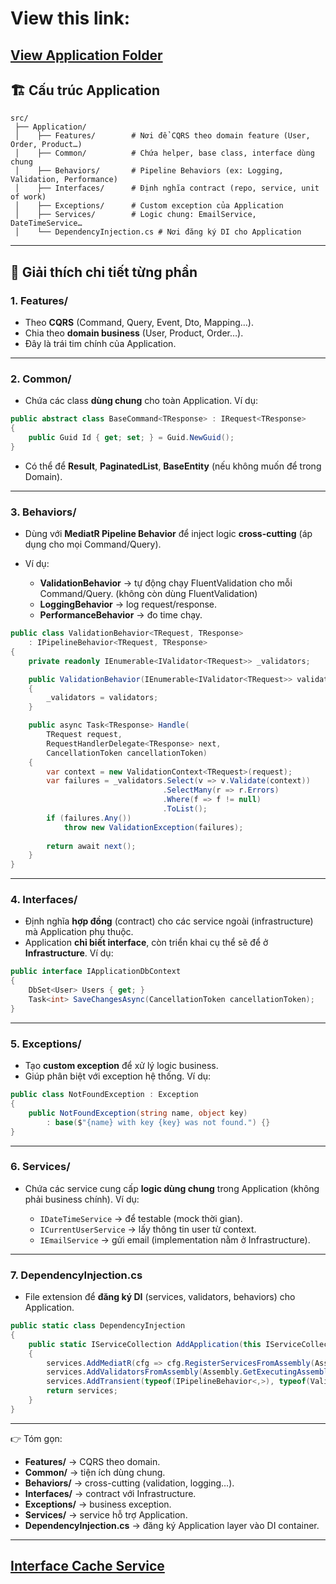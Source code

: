 ﻿# View this link:
[View Application Folder](https://mermaid.live/edit#pako:eNp9VF1vmzAU_SuWpb7RlCS0CWiq1BKQkFatS7Y8jOzBhRviydjImK4f6n-fjUPnLFl5wef6nnM_4RUXogQc4S0Tv4sdkQp9u91wpJ-2e6gkaXboXkILXBFFBc9dgD6TZ5Do5j67-J79tCzzxHksuJKCMZAtukAJLxtBuWr3PsDLDf8nyE3TMFrYGM7ZhnC00zwFojqdxacHeR2Luia8bD30tQNJQR_WhNGSKCFbh7XKVyAfaWFZrv5gd5yzPFtCI1qqRZ6Nf8YVyC059Frn-0haxTilrNN9-Wv7oNaFqAnluX0dVZjkCVdUUZurFuzgy8MvKJQu7qaqJFREHWSySB515EGuBwfXy-Fq2TH4aAYZ30rSKtkVpsH5ITzK0_Qof2_UPt0kRbGQ4KEFaRqQo9HIbWzdsGEQPYB6WCVL1lkyD8Wk2GkFUIVLTp70EDhh-XBAZiw68Xe63kMPpZSZLbiDtiUV3HYn6j070zlyrjtqmNYWo_Pza3cJrdndFONgG3n67rBdQ7DU3rlg7YLV4LhyHbMemOZavO5xOvju53ky5cQm2q_B3nvZm5KBbWSPqjHj-I_g0O9TRWIPV5KWONIm8HANUktqiF8NeYPVTs94gyN9LGFLOqY2eMPfNK0h_IcQ9cCUoqt2ONoS1mrUNfojggUler71u1XqIYKMRccVjubBvBfB0St-wtHUH03Dy3Ayu5zOJ8HY9wMPP-Poaj6aBFdhMJmE4TQM5m8efumj-qP5LPTHfhiOZ34wC4MrD0NpNvnO_hD7_-LbH_EFofI)
---

## 🏗 Cấu trúc Application

```
src/
 ├── Application/
 │    ├── Features/        # Nơi để CQRS theo domain feature (User, Order, Product…)
 │    ├── Common/          # Chứa helper, base class, interface dùng chung
 │    ├── Behaviors/       # Pipeline Behaviors (ex: Logging, Validation, Performance)
 │    ├── Interfaces/      # Định nghĩa contract (repo, service, unit of work)
 │    ├── Exceptions/      # Custom exception của Application
 │    ├── Services/        # Logic chung: EmailService, DateTimeService…
 │    └── DependencyInjection.cs # Nơi đăng ký DI cho Application
```

---

## 📌 Giải thích chi tiết từng phần

### 1. **Features/**

* Theo **CQRS** (Command, Query, Event, Dto, Mapping…).
* Chia theo **domain business** (User, Product, Order…).
* Đây là trái tim chính của Application.

---

### 2. **Common/**

* Chứa các class **dùng chung** cho toàn Application.
  Ví dụ:

```csharp
public abstract class BaseCommand<TResponse> : IRequest<TResponse>
{
    public Guid Id { get; set; } = Guid.NewGuid();
}
```

* Có thể để **Result<T>**, **PaginatedList<T>**, **BaseEntity** (nếu không muốn để trong Domain).

---

### 3. **Behaviors/**
* Dùng với **MediatR Pipeline Behavior** để inject logic **cross-cutting** (áp dụng cho mọi Command/Query).

* Ví dụ:
  * **ValidationBehavior** → tự động chạy FluentValidation cho mỗi Command/Query. (không còn dùng FluentValidation)
  * **LoggingBehavior** → log request/response.
  * **PerformanceBehavior** → đo time chạy.

```csharp
public class ValidationBehavior<TRequest, TResponse> 
    : IPipelineBehavior<TRequest, TResponse>
{
    private readonly IEnumerable<IValidator<TRequest>> _validators;

    public ValidationBehavior(IEnumerable<IValidator<TRequest>> validators)
    {
        _validators = validators;
    }

    public async Task<TResponse> Handle(
        TRequest request,
        RequestHandlerDelegate<TResponse> next,
        CancellationToken cancellationToken)
    {
        var context = new ValidationContext<TRequest>(request);
        var failures = _validators.Select(v => v.Validate(context))
                                  .SelectMany(r => r.Errors)
                                  .Where(f => f != null)
                                  .ToList();
        if (failures.Any())
            throw new ValidationException(failures);
        
        return await next();
    }
}
```

---

### 4. **Interfaces/**

* Định nghĩa **hợp đồng** (contract) cho các service ngoài (infrastructure) mà Application phụ thuộc.
* Application **chỉ biết interface**, còn triển khai cụ thể sẽ để ở **Infrastructure**.
  Ví dụ:

```csharp
public interface IApplicationDbContext
{
    DbSet<User> Users { get; }
    Task<int> SaveChangesAsync(CancellationToken cancellationToken);
}
```

---

### 5. **Exceptions/**

* Tạo **custom exception** để xử lý logic business.
* Giúp phân biệt với exception hệ thống.
  Ví dụ:

```csharp
public class NotFoundException : Exception
{
    public NotFoundException(string name, object key) 
        : base($"{name} with key {key} was not found.") {}
}
```

---

### 6. **Services/**

* Chứa các service cung cấp **logic dùng chung** trong Application (không phải business chính).
  Ví dụ:

  * `IDateTimeService` → để testable (mock thời gian).
  * `ICurrentUserService` → lấy thông tin user từ context.
  * `IEmailService` → gửi email (implementation nằm ở Infrastructure).

---

### 7. **DependencyInjection.cs**

* File extension để **đăng ký DI** (services, validators, behaviors) cho Application.

```csharp
public static class DependencyInjection
{
    public static IServiceCollection AddApplication(this IServiceCollection services)
    {
        services.AddMediatR(cfg => cfg.RegisterServicesFromAssembly(Assembly.GetExecutingAssembly()));
        services.AddValidatorsFromAssembly(Assembly.GetExecutingAssembly());
        services.AddTransient(typeof(IPipelineBehavior<,>), typeof(ValidationBehavior<,>));
        return services;
    }
}
```

---

👉 Tóm gọn:

* **Features/** → CQRS theo domain.
* **Common/** → tiện ích dùng chung.
* **Behaviors/** → cross-cutting (validation, logging…).
* **Interfaces/** → contract với Infrastructure.
* **Exceptions/** → business exception.
* **Services/** → service hỗ trợ Application.
* **DependencyInjection.cs** → đăng ký Application layer vào DI container.

---

## [Interface Cache Service](https://mermaid.live/edit#pako:eNq1VMtu2zAQ_JUFTzagGJL1cEygBuoYaHtokSbppdCFlVY2AT5UikrtGv73kHrEbW3kVp2o1czO7JDikRS6REJJgz9bVAVuONsaJnMF7qmZsbzgNVMW7gRHZa_UtbJGC4Hm8tsjmmde4BUSK3ZXypt1rvpqr3azWp3bU_j49HQPD95oY2HyAS18a9DAvdEVFzgdmK8Exx4MUCcoBDiGJwz4SevWn8rpKDlgvaZ3Rz38fXNQxSQnHkqjeUzrnpuTQY2JYRjY8SGczoQv3fxp4AFtaxT4RjA0gUlltASJUpvD9Ewejfwz_dBhdHDWOg_sGV1wHt3UWjVehDV26I7CFXq7kjfNW36_aAuVblV56Wu12qwpfG3RHP6a54zcrK_NfgG7SPzxrcQDeGaixQBwX3NzeJfK_5dZI_QvNAH8aC0U3lvpwjCgcG_BcjmeNfTxkIBsDS8Jtca5IxKNZP6VHD0oJ3aH0tmnbllixVphc5Krk6O5M_9dazkyjW63O0Ir5nYpIG1dMjv-jq8Qp4jmzu2LJTSZx10PQo9kT2gWz7IkTOdptMxuw3iZBeRAaBSFs3SRxovbdBmlSZYkp4D87lTD2TKKs3TpGMl8EYeha4clt9p87u-E7mo4vQDrjVV2)
